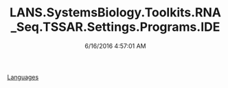 ﻿---
title: LANS.SystemsBiology.Toolkits.RNA_Seq.TSSAR.Settings.Programs.IDE
date: 6/16/2016 4:57:01 AM
---

[Languages](T-LANS.SystemsBiology.Toolkits.RNA_Seq.TSSAR.Settings.Programs.IDE.Languages.html)
